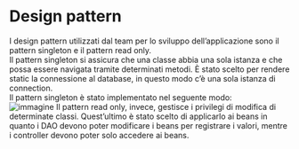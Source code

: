 # Design pattern 
I design pattern utilizzati dal team per lo sviluppo dell’applicazione sono il pattern singleton e il pattern read only. <br>
Il pattern singleton si assicura che una classe abbia una sola istanza e che possa essere navigata tramite determinati metodi. 
È stato scelto per rendere static la connessione al database, in questo modo c’è una sola istanza di connection. <br>
Il pattern singleton è stato implementato nel seguente modo: <br>
![immagine](https://github.com/LLongaretti/ProgettoVideoCorsi/blob/Documentazione/design%20pattern.jpeg)
Il pattern read only, invece, gestisce i privilegi di modifica di determinate classi.
Quest’ultimo è stato scelto di applicarlo ai beans in quanto i DAO devono poter modificare i beans per registrare i valori, mentre i controller devono poter solo accedere ai beans. 
